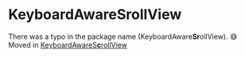 # KeyboardAwareSrollView

There was a typo in the package name (KeyboardAware**Sr**ollView). 😅
Moved in [KeyboardAwareS**c**rollView](/packages/keyboard-aware-scrollview)

